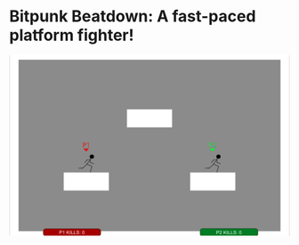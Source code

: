 # Bitpunk Beatdown: A fast-paced platform fighter!

![alt text](https://github.com/aallen170/bitpunk_beatdown/blob/master/snaps/start.png)
